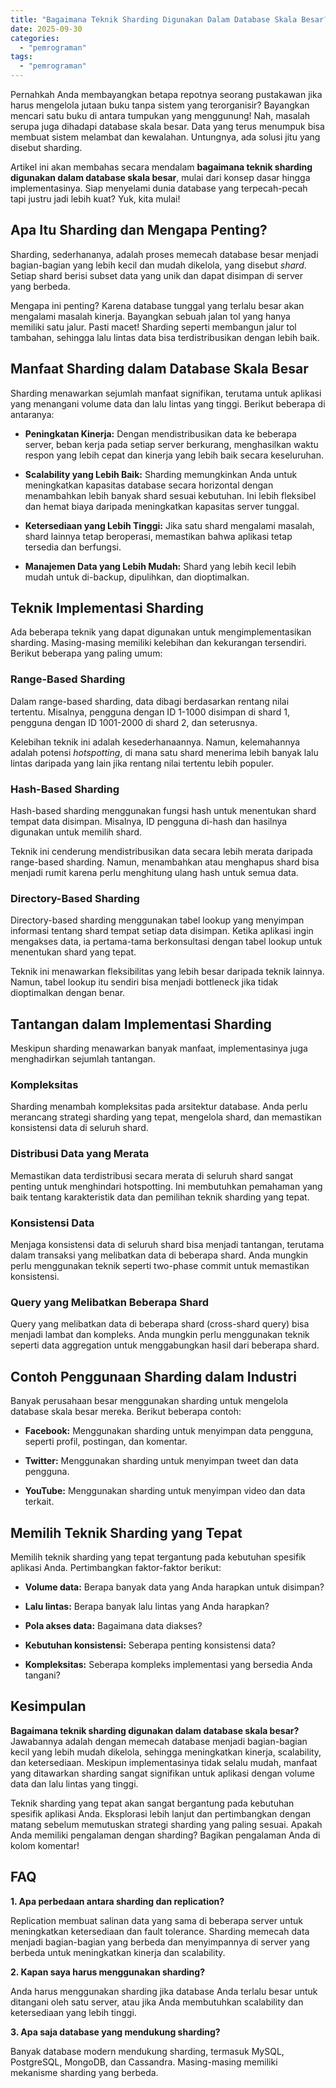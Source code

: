 ```yaml
---
title: "Bagaimana Teknik Sharding Digunakan Dalam Database Skala Besar?"
date: 2025-09-30
categories: 
  - "pemrograman"
tags: 
  - "pemrograman"
---
```


Pernahkah Anda membayangkan betapa repotnya seorang pustakawan jika harus mengelola jutaan buku tanpa sistem yang terorganisir? Bayangkan mencari satu buku di antara tumpukan yang menggunung! Nah, masalah serupa juga dihadapi database skala besar. Data yang terus menumpuk bisa membuat sistem melambat dan kewalahan. Untungnya, ada solusi jitu yang disebut sharding.

Artikel ini akan membahas secara mendalam **bagaimana teknik sharding digunakan dalam database skala besar**, mulai dari konsep dasar hingga implementasinya. Siap menyelami dunia database yang terpecah-pecah tapi justru jadi lebih kuat? Yuk, kita mulai!

## Apa Itu Sharding dan Mengapa Penting?

Sharding, sederhananya, adalah proses memecah database besar menjadi bagian-bagian yang lebih kecil dan mudah dikelola, yang disebut _shard_. Setiap shard berisi subset data yang unik dan dapat disimpan di server yang berbeda.

Mengapa ini penting? Karena database tunggal yang terlalu besar akan mengalami masalah kinerja. Bayangkan sebuah jalan tol yang hanya memiliki satu jalur. Pasti macet! Sharding seperti membangun jalur tol tambahan, sehingga lalu lintas data bisa terdistribusikan dengan lebih baik.

## Manfaat Sharding dalam Database Skala Besar

Sharding menawarkan sejumlah manfaat signifikan, terutama untuk aplikasi yang menangani volume data dan lalu lintas yang tinggi. Berikut beberapa di antaranya:

- **Peningkatan Kinerja:** Dengan mendistribusikan data ke beberapa server, beban kerja pada setiap server berkurang, menghasilkan waktu respon yang lebih cepat dan kinerja yang lebih baik secara keseluruhan.
    
- **Scalability yang Lebih Baik:** Sharding memungkinkan Anda untuk meningkatkan kapasitas database secara horizontal dengan menambahkan lebih banyak shard sesuai kebutuhan. Ini lebih fleksibel dan hemat biaya daripada meningkatkan kapasitas server tunggal.
    
- **Ketersediaan yang Lebih Tinggi:** Jika satu shard mengalami masalah, shard lainnya tetap beroperasi, memastikan bahwa aplikasi tetap tersedia dan berfungsi.
    
- **Manajemen Data yang Lebih Mudah:** Shard yang lebih kecil lebih mudah untuk di-backup, dipulihkan, dan dioptimalkan.
    

## Teknik Implementasi Sharding

Ada beberapa teknik yang dapat digunakan untuk mengimplementasikan sharding. Masing-masing memiliki kelebihan dan kekurangan tersendiri. Berikut beberapa yang paling umum:

### Range-Based Sharding

Dalam range-based sharding, data dibagi berdasarkan rentang nilai tertentu. Misalnya, pengguna dengan ID 1-1000 disimpan di shard 1, pengguna dengan ID 1001-2000 di shard 2, dan seterusnya.

Kelebihan teknik ini adalah kesederhanaannya. Namun, kelemahannya adalah potensi _hotspotting_, di mana satu shard menerima lebih banyak lalu lintas daripada yang lain jika rentang nilai tertentu lebih populer.

### Hash-Based Sharding

Hash-based sharding menggunakan fungsi hash untuk menentukan shard tempat data disimpan. Misalnya, ID pengguna di-hash dan hasilnya digunakan untuk memilih shard.

Teknik ini cenderung mendistribusikan data secara lebih merata daripada range-based sharding. Namun, menambahkan atau menghapus shard bisa menjadi rumit karena perlu menghitung ulang hash untuk semua data.

### Directory-Based Sharding

Directory-based sharding menggunakan tabel lookup yang menyimpan informasi tentang shard tempat setiap data disimpan. Ketika aplikasi ingin mengakses data, ia pertama-tama berkonsultasi dengan tabel lookup untuk menentukan shard yang tepat.

Teknik ini menawarkan fleksibilitas yang lebih besar daripada teknik lainnya. Namun, tabel lookup itu sendiri bisa menjadi bottleneck jika tidak dioptimalkan dengan benar.

## Tantangan dalam Implementasi Sharding

Meskipun sharding menawarkan banyak manfaat, implementasinya juga menghadirkan sejumlah tantangan.

### Kompleksitas

Sharding menambah kompleksitas pada arsitektur database. Anda perlu merancang strategi sharding yang tepat, mengelola shard, dan memastikan konsistensi data di seluruh shard.

### Distribusi Data yang Merata

Memastikan data terdistribusi secara merata di seluruh shard sangat penting untuk menghindari hotspotting. Ini membutuhkan pemahaman yang baik tentang karakteristik data dan pemilihan teknik sharding yang tepat.

### Konsistensi Data

Menjaga konsistensi data di seluruh shard bisa menjadi tantangan, terutama dalam transaksi yang melibatkan data di beberapa shard. Anda mungkin perlu menggunakan teknik seperti two-phase commit untuk memastikan konsistensi.

### Query yang Melibatkan Beberapa Shard

Query yang melibatkan data di beberapa shard (cross-shard query) bisa menjadi lambat dan kompleks. Anda mungkin perlu menggunakan teknik seperti data aggregation untuk menggabungkan hasil dari beberapa shard.

## Contoh Penggunaan Sharding dalam Industri

Banyak perusahaan besar menggunakan sharding untuk mengelola database skala besar mereka. Berikut beberapa contoh:

- **Facebook:** Menggunakan sharding untuk menyimpan data pengguna, seperti profil, postingan, dan komentar.
    
- **Twitter:** Menggunakan sharding untuk menyimpan tweet dan data pengguna.
    
- **YouTube:** Menggunakan sharding untuk menyimpan video dan data terkait.
    

## Memilih Teknik Sharding yang Tepat

Memilih teknik sharding yang tepat tergantung pada kebutuhan spesifik aplikasi Anda. Pertimbangkan faktor-faktor berikut:

- **Volume data:** Berapa banyak data yang Anda harapkan untuk disimpan?
    
- **Lalu lintas:** Berapa banyak lalu lintas yang Anda harapkan?
    
- **Pola akses data:** Bagaimana data diakses?
    
- **Kebutuhan konsistensi:** Seberapa penting konsistensi data?
    
- **Kompleksitas:** Seberapa kompleks implementasi yang bersedia Anda tangani?
    

## Kesimpulan

**Bagaimana teknik sharding digunakan dalam database skala besar?** Jawabannya adalah dengan memecah database menjadi bagian-bagian kecil yang lebih mudah dikelola, sehingga meningkatkan kinerja, scalability, dan ketersediaan. Meskipun implementasinya tidak selalu mudah, manfaat yang ditawarkan sharding sangat signifikan untuk aplikasi dengan volume data dan lalu lintas yang tinggi.

Teknik sharding yang tepat akan sangat bergantung pada kebutuhan spesifik aplikasi Anda. Eksplorasi lebih lanjut dan pertimbangkan dengan matang sebelum memutuskan strategi sharding yang paling sesuai. Apakah Anda memiliki pengalaman dengan sharding? Bagikan pengalaman Anda di kolom komentar!

## FAQ

**1\. Apa perbedaan antara sharding dan replication?**

Replication membuat salinan data yang sama di beberapa server untuk meningkatkan ketersediaan dan fault tolerance. Sharding memecah data menjadi bagian-bagian yang berbeda dan menyimpannya di server yang berbeda untuk meningkatkan kinerja dan scalability.

**2\. Kapan saya harus menggunakan sharding?**

Anda harus menggunakan sharding jika database Anda terlalu besar untuk ditangani oleh satu server, atau jika Anda membutuhkan scalability dan ketersediaan yang lebih tinggi.

**3\. Apa saja database yang mendukung sharding?**

Banyak database modern mendukung sharding, termasuk MySQL, PostgreSQL, MongoDB, dan Cassandra. Masing-masing memiliki mekanisme sharding yang berbeda.
